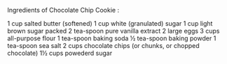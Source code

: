 Ingredients of Chocolate Chip Cookie :

1 cup salted butter (softened)
1 cup white (granulated) sugar
1 cup light brown sugar packed
2 tea-spoon pure vanilla extract
2 large eggs
3 cups all-purpose flour
1 tea-spoon baking soda
½ tea-spoon baking powder
1 tea-spoon sea salt
2 cups chocolate chips (or chunks, or chopped chocolate)
1½ cups powederd sugar